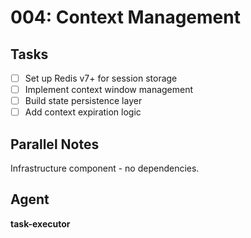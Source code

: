# 004: Context Management

## Tasks
- [ ] Set up Redis v7+ for session storage
- [ ] Implement context window management
- [ ] Build state persistence layer
- [ ] Add context expiration logic

## Parallel Notes
Infrastructure component - no dependencies.

## Agent
**task-executor**